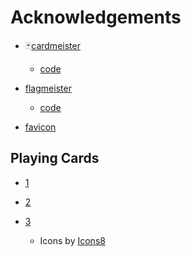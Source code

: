 # Acknowledgements

- 🃏[cardmeister](https://cardmeister.github.io/)

  - [code](https://github.com/cardmeister/cardmeister.github.io)

- [flagmeister](https://flagmeister.github.io/)

  - [code](https://github.com/flagmeister/flagmeister.github.io)

- [favicon](https://www.favicon.cc/?action=icon&file_id=330076)

## Playing Cards

- [1](../resources/PlayingCards/README.md)

- [2](../resources/PlayingCards_2/README.md)

- [3](../resources/PlayingCards_3/README.md)
  - Icons by [Icons8](https://icons8.com/)
